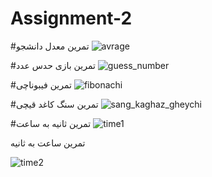 # Assignment-2

#تمرین معدل دانشجو
![avrage](https://github.com/ahmadshabestani/Assignment-2/assets/54586066/002a5ee5-a231-4b80-86ad-4e11faa62bee)

#تمرین بازی حدس عدد
![guess_number](https://github.com/ahmadshabestani/Assignment-2/assets/54586066/b542ec99-63bf-4ad7-8adc-4330e2ad902a)

#تمرین فیبوناچی 
![fibonachi](https://github.com/ahmadshabestani/Assignment-2/assets/54586066/4160e988-b954-43a9-bc79-1f4afc8589fc)

#تمرین سنگ کاغد قیچی 
![sang_kaghaz_gheychi](https://github.com/ahmadshabestani/Assignment-2/assets/54586066/99056d04-b5d7-4e61-9a7a-7ae63a4d7ef3)


#تمرین ثانیه به ساعت 
![time1](https://github.com/ahmadshabestani/Assignment-2/assets/54586066/8370f591-87d9-40e9-b96b-72529d86c7f0)

تمرین ساعت به ثانیه 

![time2](https://github.com/ahmadshabestani/Assignment-2/assets/54586066/ab449678-7283-40f9-818b-a4c5f93dbe3b)
